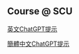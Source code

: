 ## Course @ SCU


[英文ChatGPT提示](https://github.com/f/awesome-chatgpt-prompts)

[簡體中文ChatGPT提示](https://github.com/PlexPt/awesome-chatgpt-prompts-zh)
